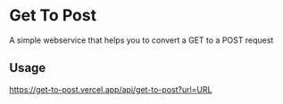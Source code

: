 # Get To Post

A simple webservice that helps you to convert a GET to a POST request

## Usage

https://get-to-post.vercel.app/api/get-to-post?url=URL
